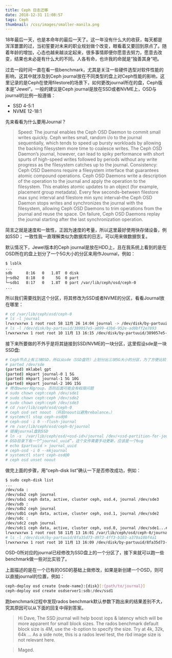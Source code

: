 ```yaml
---
title: Ceph 日志迁移
date: 2018-12-31 11:08:57
tags: Ceph
thumbnail: /css/images/smaller-manila.png
---
```


18年最后一天，也是本命年的最后一天了。这一年没有什么大的收获，每天都是浑浑噩噩的过，当初誓要对未来的职业规划做个改变，眼看着又要回到原点了。随着年龄的增加，心态也越来越淡定起来，很多事情即便你愿意去努力，愿意去改变，结果也未必是有什么大的不同。人各有命，也许我的命就是“独善其身”吧。


过去一段时间一直在看一些benchmark，尤其是关注一些硬件选型对软件性能的影响，这其中就涉及到Ceph journal放在不同类型的盘上对Ceph性能的影响，这里记录的是Ceph在使用filestore的场景下，如何更改journal所在的盘，Ceph版本是”Jewel”。一般的建议是Ceph journal是放在SSD或者NVME上，OSD与journal的比例一般遵循：
- SSD 4-5:1
- NVME 12-18:1

先来看看为什么要用Journal？

>    Speed: The journal enables the Ceph OSD Daemon to commit small writes quickly. Ceph writes small, random i/o to the journal sequentially, which tends to speed up bursty workloads by allowing the backing filesystem more time to coalesce writes. The Ceph OSD Daemon’s journal, however, can lead to spiky performance with short spurts of high-speed writes followed by periods without any write progress as the filesystem catches up to the journal.
>    Consistency: Ceph OSD Daemons require a filesystem interface that guarantees atomic compound operations. Ceph OSD Daemons write a description of the operation to the journal and apply the operation to the filesystem. This enables atomic updates to an object (for example, placement group metadata). Every few seconds–between filestore max sync interval and filestore min sync interval–the Ceph OSD Daemon stops writes and synchronizes the journal with the filesystem, allowing Ceph OSD Daemons to trim operations from the journal and reuse the space. On failure, Ceph OSD Daemons replay the journal starting after the last synchronization operation.

简言之就是速度和一致性，正因为速度的考量，所以这里最好使用快存储设备，例如SSD； 一致性我一直理解类似为数据库的日志，可以用来做数据恢复。

默认情况下，Jewel版本的Ceph journal是放在HDD上，且在我系统上看到的是在OSD所在的盘上划分了一个5G大小的分区来用作Journal，例如：

``` bash
$ lsblk
...
sdb      8:16   0   1.8T  0 disk
├─sdb2   8:18   0     5G  0 part
└─sdb1   8:17   0   1.8T  0 part /var/lib/ceph/osd/ceph-0
...
```


所以我们需要找到这个分区，将其修改为SSD或者NVME的分区，看看Journal放在哪里：

``` bash
# cd /var/lib/ceph/osd/ceph-0
# ls -l journal
lrwxrwxrwx 1 root root 58 12月 26 14:04 journal -> /dev/disk/by-partuuid/389057e5-a099-43b6-952e-ad0bff2e7893
# ls -l /dev/disk/by-partuuid/389057e5-a099-43b6-952e-ad0bff2e7893
lrwxrwxrwx 1 root root 10 11月 13 16:15 /dev/disk/by-partuuid/389057e5-a099-43b6-952e-ad0bff2e7893 -> ../../sdb2
```

接下来所要做的不外乎是将其链接到SSD/NVME的一块分区，这里假设sde是一块SSD盘:

``` bash
# Ceph节点上有三块OSD，所以从sde（SSD盘符）上划分出三块5G大小的分区，为了方便比较，大小也设置为5G
# parted /dev/sde
(parted) mklabel gpt
(parted) mkpart journal-0 1 5G
(parted) mkpart journal-1 5G 10G
(parted) mkpart journal-2 10G 15G
# 修改owner和group，否则后面可能会有权限问题
# sudo chown ceph:ceph /dev/sde1
# sudo chown ceph:ceph /dev/sde2
# sudo chown ceph:ceph /dev/sde3
# cd /var/lib/ceph/osd/ceph-0
# ceph osd set noout （开启noout以避免rebalance。）
# systemctl stop ceph-osd@0
# ceph-osd -i 0 --flush-journal
# rm /var/lib/ceph/osd/ceph-0/journal
# 链接journal盘到SSD
# ln -s  /var/lib/ceph/osd/<osd-id>/journal /dev/<ssd-partition-for-journal>
# OSD目录下有一个“journal_uuid”，这个文件需要手动更新，应该是一个bug
# echo $partuuid > journal_uuid
# ceph-osd -i 0 --mkjournal
# systemctl start ceph-osd@0
# ceph osd unset noout
```

做完上面的步骤，用“ceph-disk list”确认一下是否修改成功，例如：

``` bash
$ sudo ceph-disk list
...
/dev/sda :
/dev/sda2 ceph journal
/dev/sda1 ceph data, active, cluster ceph, osd.4, journal /dev/sde3
/dev/sdb :
/dev/sdb2 ceph journal
/dev/sdb1 ceph data, active, cluster ceph, osd.1, journal /dev/sde2
/dev/sdc :
/dev/sdc2 ceph journal
/dev/sdc1 ceph data, active, cluster ceph, osd.0, journal /dev/sde1...# ls -l /var/lib/ceph/osd/ceph-0/journal
lrwxrwxrwx 1 root root 58 11月 13 16:01 /var/lib/ceph/osd/ceph-0/journal -> /dev/disk/by-partuuid/8fa35d73-d973-4ff3-b103-a370a10bf4a1
# ls -l /dev/disk/by-partuuid/8fa35d73-d973-4ff3-b103-a370a10bf4a1
lrwxrwxrwx 1 root root 10 11月 13 16:09 /dev/disk/by-partuuid/8fa35d73-d973-4ff3-b103-a370a10bf4a1 -> ../../sde1
```

OSD-0所对应的journal已经修改为SSD盘上的一个分区了，接下来就可以跑一些benchmark做一些对比实验了。


上面描述的是在一个已有的OSD的基础上做修改，如果是新创建一个OSD，则可以直接journal的位置，例如：

``` bash
ceph-deploy osd create {node-name}:{disk}[:{path/to/journal}]
ceph-deploy osd create osdserver1:sdb:/dev/ssd1
```


跑benchmark过程中发现rados benchmark默认参数下跑出来的结果差别不大，究其原因可以从下面的回复中得到答案。

> Hi Dave,
> The SSD journal will help boost iops & latency which will be more apparent for small block sizes. The rados benchmark default block size is 4M, use the -b option to specify the size. Try at 4k, 32k, 64k ...
> As a side note, this is a rados level test, the rbd image size is not relevant here.

> Maged.
